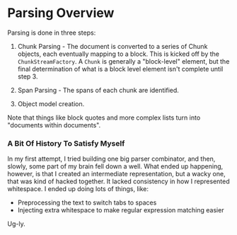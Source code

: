 Parsing Overview
================

Parsing is done in three steps:

1. Chunk Parsing - The document is converted to a series of Chunk objects, each
eventually mapping to a block. This is kicked off by the `ChunkStreamFactory`. A
`Chunk` is generally a "block-level" element, but the final determination of what
is a block level element isn't complete until step 3.

2. Span Parsing - The spans of each chunk are identified.

3. Object model creation.

Note that things like block quotes and more complex lists turn into "documents
within documents".



### A Bit Of History To Satisfy Myself ###

In my first attempt, I tried building one big parser combinator, and then, slowly,
some part of my brain fell down a well. What ended up happening, however, is that
I created an intermediate representation, but a wacky one, that was kind of hacked
together. It lacked consistency in how I represented whitespace. I ended up doing
lots of things, like:

* Preprocessing the text to switch tabs to spaces
* Injecting extra whitespace to make regular expression matching easier

Ug-ly.


